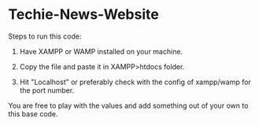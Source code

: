 Techie-News-Website
===================

Steps to run this code:

1) Have XAMPP or WAMP installed on your machine.

2) Copy the file and paste it in XAMPP>htdocs folder.

3) Hit "Localhost" or preferably check with the config of xampp/wamp for the port number.

You are free to play with the values and add something out of your own to this base code.
